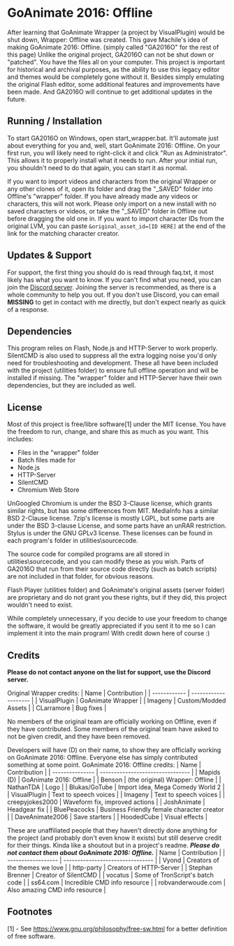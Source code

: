 # GoAnimate 2016: Offline
After learning that GoAnimate Wrapper (a project by VisualPlugin) would be shut down, Wrapper: Offline was created.  This gave Machile's idea of making GoAnimate 2016: Offline. (simply called "GA2016O" for the rest of this page) Unlike the original project, GA2016O can not be shut down or "patched". You have the files all on your computer. This project is important for historical and archival purposes, as the ability to use this legacy editor and themes would be completely gone without it. Besides simply emulating the original Flash editor, some additional features and improvements have been made. And GA2016O will continue to get additional updates in the future.

## Running / Installation
To start GA2016O on Windows, open start_wrapper.bat. It'll automate just about everything for you and, well, start GoAnimate 2016: Offline. On your first run, you will likely need to right-click it and click "Run as Administrator". This allows it to properly install what it needs to run. After your initial run, you shouldn't need to do that again, you can start it as normal.

If you want to import videos and characters from the original Wrapper or any other clones of it, open its folder and drag the "_SAVED" folder into Offline's "wrapper" folder. If you have already made any videos or characters, this will not work. Please only import on a new install with no saved characters or videos, or take the "_SAVED" folder in Offline out before dragging the old one in. If you want to import character IDs from the original LVM, you can paste `&original_asset_id=[ID HERE]` at the end of the link for the matching character creator.

## Updates & Support
For support, the first thing you should do is read through faq.txt, it most likely has what you want to know. If you can't find what you need, you can join the [Discord server](https://discord.gg/uUpVgysjpX). Joining the server is recommended, as there is a whole community to help you out. If you don't use Discord, you can email **MISSING** to get in contact with me directly, but don't expect nearly as quick of a response.

## Dependencies
This program relies on Flash, Node.js and HTTP-Server to work properly. SilentCMD is also used to suppress all the extra logging noise you'd only need for troubleshooting and development. These all have been included with the project (utilities folder) to ensure full offline operation and will be installed if missing. The "wrapper" folder and HTTP-Server have their own dependencies, but they are included as well.

## License
Most of this project is free/libre software[1] under the MIT license. You have the freedom to run, change, and share this as much as you want.
This includes:
  - Files in the "wrapper" folder
  - Batch files made for 
  - Node.js
  - HTTP-Server
  - SilentCMD
  - Chromium Web Store

UnGoogled Chromium is under the BSD 3-Clause license, which grants similar rights, but has some differences from MIT. MediaInfo has a similar BSD 2-Clause license. 7zip's license is mostly LGPL, but some parts are under the BSD 3-clause License, and some parts have an unRAR restriction. Stylus is under the GNU GPLv3 license. These licenses can be found in each program's folder in utilities\sourcecode.

The source code for compiled programs are all stored in utilities\sourcecode, and you can modify these as you wish. Parts of GA2016O that run from their source code directly (such as batch scripts) are not included in that folder, for obvious reasons.

Flash Player (utilities folder) and GoAnimate's original assets (server folder) are proprietary and do not grant you these rights, but if they did, this project wouldn't need to exist.

While completely unnecessary, if you decide to use your freedom to change the software, it would be greatly appreciated if you sent it to me so I can implement it into the main program! With credit down here of course :)

## Credits
**Please do not contact anyone on the list for support, use the Discord server.**

Original Wrapper credits:
| Name         | Contribution         |
| ------------ | -------------------- |
| VisualPlugin | GoAnimate Wrapper    |
| Imageny      | Custom/Modded Assets |
| CLarramore   | Bug fixes            |

No members of the original team are officially working on Offline, even if they have contributed. Some members of the original team have asked to not be given credit, and they have been removed.

Developers will have (D) on their name, to show they are officially working on GoAnimate 2016: Offline. Everyone else has simply contributed something at some point.
GoAnimate 2016: Offline credits:
| Name            | Contribution                     |
| --------------- | -------------------------------- |
| Mapids (D)      | GoAnimate 2016: Offline          |
| Benson          | (the original) Wrapper: Offline   |
| NathanTDA       | Logo                             |
| Blukas/GoTube   | Import idea, Mega Comedy World 2 |
| VisualPlugin    | Text to speech voices            |
| Imageny         | Text to speech voices            |
| creepyjokes2000 | Waveform fix, improved actions   |
| JoshAnimate     | Headgear fix                     |
| BluePeacocks    | Business Friendly female character creator      |
| DaveAnimate2006 | Save starters                    |
| HoodedCube      | Visual effects                   |

These are unaffiliated people that they haven't directly done anything for the project (and probably don't even know it exists) but still deserve credit for their things. Kinda like a shoutout but in a project's readme. ***Please do not contact them about GoAnimate 2016: Offline.***
| Name               | Contribution                     |
| ------------------ | -------------------------------- |
| Vyond              | Creators of the themes we love   |
| http-party         | Creators of HTTP-Server          |
| Stephan Brenner    | Creator of SilentCMD             |
| vocatus            | Some of TronScript's batch code  |
| ss64.com           | Incredible CMD info resource     |
| robvanderwoude.com | Also amazing CMD info resource   |

## Footnotes
[1] - See <https://www.gnu.org/philosophy/free-sw.html> for a better definition of free software.
